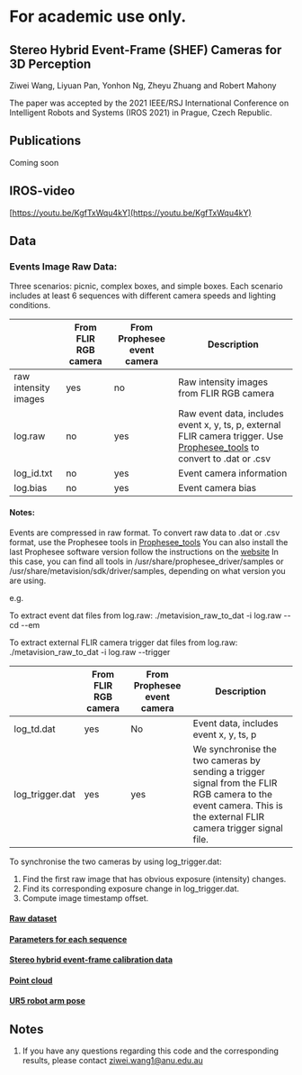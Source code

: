 # For academic use only.


## Stereo Hybrid Event-Frame (SHEF) Cameras for 3D Perception

Ziwei Wang, Liyuan Pan, Yonhon Ng, Zheyu Zhuang and Robert Mahony

The paper was accepted by the 2021 IEEE/RSJ International Conference on Intelligent Robots and Systems (IROS 2021) in Prague, Czech Republic.
   
## Publications 
Coming soon

## IROS-video
[https://youtu.be/KgfTxWqu4kY](https://youtu.be/KgfTxWqu4kY)

## Data 
### Events Image Raw Data:
Three scenarios: picnic, complex boxes, and simple boxes.
Each scenario includes at least 6 sequences with different camera speeds and lighting conditions.

|                      | From FLIR RGB camera | From Prophesee event camera | Description                                                                                             |
|----------------------|----------------------|-----------------------------|---------------------------------------------------------------------------------------------------------|
| raw intensity images | yes                  | no                          | Raw intensity images from FLIR RGB camera                                                               |
| log.raw              | no                   | yes                         | Raw event data, includes event x, y, ts, p, external FLIR camera trigger. Use [Prophesee_tools](https://anu365-my.sharepoint.com/:f:/g/personal/u6456661_anu_edu_au/EgqGLGx573ZOnbobjQZMT1YBO-7eSgtCtZivu72CxdMz8Q?e=Vf6goH) to convert to .dat or .csv                                                          |
| log_id.txt           | no                   | yes                         | Event camera information                                                                                |
| log.bias             | no                   | yes                         | Event camera bias                                                                                       |

#### Notes: 
Events are compressed in raw format. To convert raw data to .dat or .csv format, use the Prophesee tools in [Prophesee_tools](https://anu365-my.sharepoint.com/:f:/g/personal/u6456661_anu_edu_au/EgqGLGx573ZOnbobjQZMT1YBO-7eSgtCtZivu72CxdMz8Q?e=hceb06)
You can also install the last Prophesee software version follow the instructions on the [website](https://support.prophesee.ai/portal/en/kb/articles/linux-software#Prerequisites)
In this case, you can find all tools in /usr/share/prophesee_driver/samples or /usr/share/metavision/sdk/driver/samples, depending on what version you are using.

e.g.

To extract event dat files from log.raw:
./metavision_raw_to_dat -i log.raw --cd --em

To extract external FLIR camera trigger dat files from log.raw:
./metavision_raw_to_dat -i log.raw --trigger

|                      | From FLIR RGB camera | From Prophesee event camera | Description                                                                                             |
|----------------------|----------------------|-----------------------------|---------------------------------------------------------------------------------------------------------|       
| log_td.dat        | yes                     | No                          |Event data, includes event x, y, ts, p |                                             
| log_trigger.dat   | yes                     | yes                         |We synchronise the two cameras by sending a trigger signal from the FLIR RGB camera to the event camera. This is the external FLIR camera trigger signal file.|


To synchronise the two cameras by using log_trigger.dat:
1. Find the first raw image that has obvious exposure (intensity) changes.
2. Find its corresponding exposure change in log_trigger.dat. 
3. Compute image timestamp offset.

#### [Raw dataset](https://anu365-my.sharepoint.com/:f:/g/personal/u6456661_anu_edu_au/Ep_N2D67rfZDv9Ps9D7LOjMBpU7mIChHIQBLkW1dKbcnug?e=q2tGXu)

#### [Parameters for each sequence](https://docs.google.com/spreadsheets/d/1so2S-R-0OyHtPx6rzRnHimwNJFnQP-UNSiHOV1cqRFM/edit?usp=sharing)

#### [Stereo hybrid event-frame calibration data](https://anu365-my.sharepoint.com/:f:/g/personal/u6456661_anu_edu_au/EhBpyboR6vFMpVS542vnepMBDW5pCX2Ydu6-K2cx4IAO4w?e=lahziB)

#### [Point cloud](https://anu365-my.sharepoint.com/:f:/g/personal/u6456661_anu_edu_au/Egwt0pIEaJ9AqrHuImMSupgBJ7WmxOEFV5KCtJreVsoH_g?e=RKmKOp)

#### [UR5 robot arm pose](https://anu365-my.sharepoint.com/:f:/g/personal/u6456661_anu_edu_au/ErQDYXOfZ5FKoziHVxyqusgBN4JwASJUh8ue_Hsah9Aclw?e=GfjUQa)

## Notes 
1. If you have any questions regarding this code and the corresponding results, please contact ziwei.wang1@anu.edu.au

